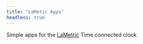 ```yaml
---
title: "LaMetic Apps"
headless: true
---
```


Simple apps for the [LaMetric](https://lametric.com/) Time connected clock
